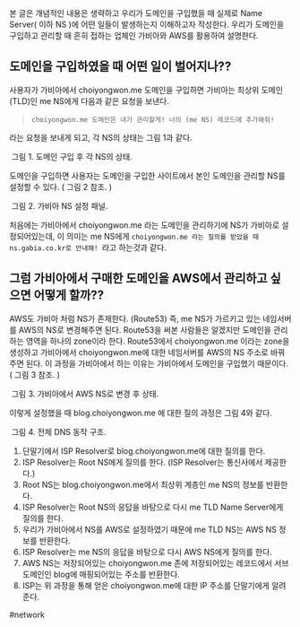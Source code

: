 본 글은 개념적인 내용은 생략하고 우리가 도메인을 구입했을 때 실제로 Name Server( 이하 NS )에 어떤 일들이 발생하는지 이해하고자 작성한다.
우리가 도메인을 구입하고 관리할 때 흔히 접하는 업체인 가비아와 AWS를 활용하여 설명한다.

## 도메인을 구입하였을 때 어떤 일이 벌어지나??

사용자가 가비아에서 choiyongwon.me 도메인을 구입하면 가비아는 최상위 도메인(TLD)인 me NS에게 다음과 같은 요청을 보낸다.

> `choiyongwon.me 도메인은 내가 관리할게! 너의 (me NS) 레코드에 추가해줘!`

라는 요청을 보내게 되고, 각 NS의 상태는 그림 1과 같다.


<div class="img-container">
    <img class="img" src="https://i.imgur.com/1l3bR3L.png" alt=""/>
    <span class="caption">그림 1. 도메인 구입 후 각 NS의 상태.</span>
</div>

도메인을 구입하면 사용자는 도메인을 구입한 사이트에서 본인 도메인을 관리할 NS를 설정할 수 있다. ( 그림 2 참조. )

<div class="img-container">
    <img class="img" src="https://i.imgur.com/IGXFHUW.png" alt=""/>
    <span class="caption">그림 2. 가비아 NS 설정 패널.</span>
</div>

처음에는 가비아에서 choiyongwon.me 라는 도메인을 관리하기에 NS가 가비아로 설정되어있는데,
이 의미는 me NS에게 `choiyongwon.me 라는 질의를 받았을 때 ns.gabia.co.kr로 안내해! `라고 하는것과 같다.

## 그럼 가비아에서 구매한 도메인을 AWS에서 관리하고 싶으면 어떻게 할까??

AWS도 가비아 처럼 NS가 존재한다. (Route53) 즉, me NS가 가르키고 있는 네임서버를 AWS의 NS로 변경해주면 된다. Route53을 써본 사람들은 알겠지만 도메인을 관리하는 영역을 하나의 zone이라 한다. Route53에서 choiyongwon.me 이라는 zone을 생성하고 가비아에서 choiyongwon.me에 대한 네임서버를 AWS의 NS 주소로 바꿔주면 된다. 이 과정을 가비아에서 하는 이유는 가비아에서 도메인을 구입했기 때문이다. ( 그림 3 참조. )


<div class="img-container">
    <img class="img" src="https://i.imgur.com/qSoyFYI.png" alt=""/>
    <span class="caption">그림 3. 가비아에서 AWS NS로 변경 후 상태.</span>
</div>

이렇게 설정했을 때 blog.choiyongwon.me 에 대한 질의 과정은 그림 4와 같다.

<div class="img-container">
    <img class="img" src="https://i.imgur.com/E3xgJsm.png" alt=""/>
    <span class="caption">그림 4. 전체 DNS 동작 구조.</span>
</div>

1. 단말기에서 ISP Resolver로 blog.choiyongwon.me에 대한 질의를 한다.
2. ISP Resolver는 Root NS에게 질의를 한다. (ISP Resolver는 통신사에서 제공한다.)
3. Root NS는 blog.choiyongwon.me에서 최상위 계층인 me NS의 정보를 반환한다.
4. ISP Resolver는 Root NS의 응답을 바탕으로 다시 me TLD Name Server에게 질의를 한다.
5. 우리가 가비아에서 NS를 AWS로 설정하였기 때문에 me TLD NS는 AWS NS 정보를 반환한다.
6. ISP Resolver는 me NS의 응답을 바탕으로 다시 AWS NS에게 질의를 한다.
7. AWS NS는 저장되어있는 choiyongwon.me 존에 저장되어있는 레코드에서 서브 도메인인 blog에 매핑되어있는 주소를 반환한다.
8. ISP는 위 과정을 통해 얻은 choiyongwon.me에 대한 IP 주소를 단말기에게 알려준다.

#network
